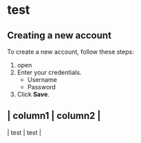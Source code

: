 # test

## Creating a new account
To create a new account, follow these steps:
1. open
2. Enter your credentials.
	- Username
	- Password
2. Click **Save**.

 | column1 | column2 |
 -------------------------
 | test | test |





